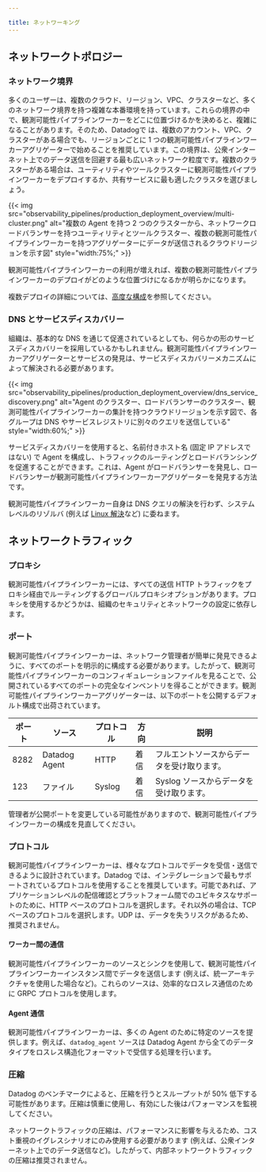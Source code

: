 ```yaml
---

title: ネットワーキング
---
```


## ネットワークトポロジー

### ネットワーク境界

多くのユーザーは、複数のクラウド、リージョン、VPC、クラスターなど、多くのネットワーク境界を持つ複雑な本番環境を持っています。これらの境界の中で、観測可能性パイプラインワーカーをどこに位置づけるかを決めると、複雑になることがあります。そのため、Datadogで は、複数のアカウント、VPC、クラスターがある場合でも、リージョンごとに 1 つの観測可能性パイプラインワーカーアグリゲーターで始めることを推奨しています。この境界は、公衆インターネット上でのデータ送信を回避する最も広いネットワーク粒度です。複数のクラスターがある場合は、ユーティリティやツールクラスターに観測可能性パイプラインワーカーをデプロイするか、共有サービスに最も適したクラスタを選びましょう。

{{< img src="observability_pipelines/production_deployment_overview/multi-cluster.png" alt="複数の Agent を持つ 2 つのクラスターから、ネットワークロードバランサーを持つユーティリティとツールクラスター、複数の観測可能性パイプラインワーカーを持つアグリゲーターにデータが送信されるクラウドリージョンを示す図" style="width:75%;" >}}

観測可能性パイプラインワーカーの利用が増えれば、複数の観測可能性パイプラインワーカーのデプロイがどのような位置づけになるかが明らかになります。

複数デプロイの詳細については、[高度な構成][1]を参照してください。

### DNS とサービスディスカバリー

組織は、基本的な DNS を通じて促進されているとしても、何らかの形のサービスディスカバリーを採用しているかもしれません。観測可能性パイプラインワーカーアグリゲーターとサービスの発見は、サービスディスカバリーメカニズムによって解決される必要があります。

{{< img src="observability_pipelines/production_deployment_overview/dns_service_discovery.png" alt="Agent のクラスター、ロードバランサーのクラスター、観測可能性パイプラインワーカーの集計を持つクラウドリージョンを示す図で、各グループは DNS やサービスレジストリに別々のクエリを送信している" style="width:60%;" >}}

サービスディスカバリーを使用すると、名前付きホスト名 (固定 IP アドレスではない) で Agent を構成し、トラフィックのルーティングとロードバランシングを促進することができます。これは、Agent がロードバランサーを発見し、ロードバランサーが観測可能性パイプラインワーカーアグリゲーターを発見する方法です。

観測可能性パイプラインワーカー自身は DNS クエリの解決を行わず、システムレベルのリゾルバ (例えば [Linux 解決][2]など) に委ねます。

## ネットワークトラフィック

### プロキシ

観測可能性パイプラインワーカーには、すべての送信 HTTP トラフィックをプロキシ経由でルーティングするグローバルプロキシオプションがあります。プロキシを使用するかどうかは、組織のセキュリティとネットワークの設定に依存します。

### ポート

観測可能性パイプラインワーカーは、ネットワーク管理者が簡単に発見できるように、すべてのポートを明示的に構成する必要があります。したがって、観測可能性パイプラインワーカーのコンフィギュレーションファイルを見ることで、公開されているすべてのポートの完全なインベントリを得ることができます。観測可能性パイプラインワーカーアグリゲーターは、以下のポートを公開するデフォルト構成で出荷されています。

| ポート | ソース         | プロトコル  | 方向| 説明                            |
| ---  | -------------- | ----------| -------- | ---------------------------------------|
| 8282 | Datadog Agent  | HTTP      | 着信 | フルエントソースからデータを受け取ります。   |
| 123  | ファイル          | Syslog    | 着信 | Syslog ソースからデータを受け取ります。   |

管理者が公開ポートを変更している可能性がありますので、観測可能性パイプラインワーカーの構成を見直してください。

### プロトコル

観測可能性パイプラインワーカーは、様々なプロトコルでデータを受信・送信できるように設計されています。Datadog では、インテグレーションで最もサポートされているプロトコルを使用することを推奨しています。可能であれば、アプリケーションレベルの配信確認とプラットフォーム間でのユビキタスなサポートのために、HTTP ベースのプロトコルを選択します。それ以外の場合は、TCP ベースのプロトコルを選択します。UDP は、データを失うリスクがあるため、推奨されません。

#### ワーカー間の通信

観測可能性パイプラインワーカーのソースとシンクを使用して、観測可能性パイプラインワーカーインスタンス間でデータを送信します (例えば、統一アーキテクチャを使用した場合など)。これらのソースは、効率的なロスレス通信のために GRPC プロトコルを使用します。

#### Agent 通信

観測可能性パイプラインワーカーは、多くの Agent のために特定のソースを提供します。例えば、`datadog_agent` ソースは Datadog Agent から全てのデータタイプをロスレス構造化フォーマットで受信する処理を行います。

### 圧縮

Datadog のベンチマークによると、圧縮を行うとスループットが 50% 低下する可能性があります。圧縮は慎重に使用し、有効にした後はパフォーマンスを監視してください。

ネットワークトラフィックの圧縮は、パフォーマンスに影響を与えるため、コスト重視のイグレスシナリオにのみ使用する必要があります (例えば、公衆インターネット上でのデータ送信など)。したがって、内部ネットワークトラフィックの圧縮は推奨されません。

[1]: /ja/observability_pipelines/architecture/advanced_configurations
[2]: https://wiki.archlinux.org/title/Domain_name_resolution
